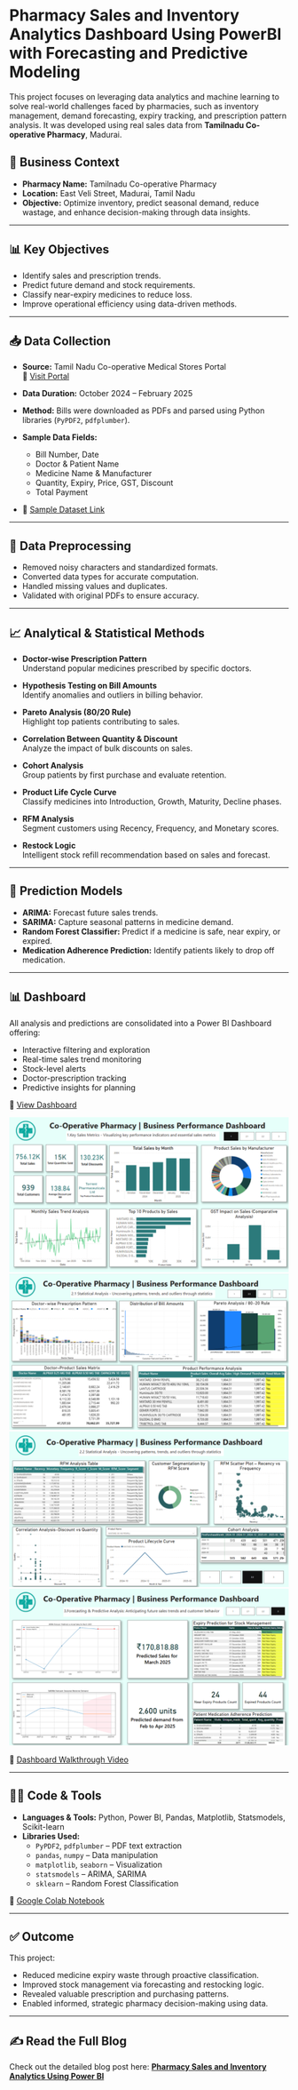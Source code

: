 # Pharmacy Sales and Inventory Analytics Dashboard Using PowerBI with Forecasting and Predictive Modeling

This project focuses on leveraging data analytics and machine learning to solve real-world challenges faced by pharmacies, such as inventory management, demand forecasting, expiry tracking, and prescription pattern analysis. It was developed using real sales data from **Tamilnadu Co-operative Pharmacy**, Madurai.

## 🏪 Business Context
- **Pharmacy Name:** Tamilnadu Co-operative Pharmacy  
- **Location:** East Veli Street, Madurai, Tamil Nadu  
- **Objective:** Optimize inventory, predict seasonal demand, reduce wastage, and enhance decision-making through data insights.

---

## 📊 Key Objectives
- Identify sales and prescription trends.
- Predict future demand and stock requirements.
- Classify near-expiry medicines to reduce loss.
- Improve operational efficiency using data-driven methods.

---

## 📥 Data Collection

- **Source:** Tamil Nadu Co-operative Medical Stores Portal  
  🔗 [Visit Portal](https://tncoopws.tn.gov.in/medicaljpc/usermanager/youLogin.jsp)

- **Data Duration:** October 2024 – February 2025  
- **Method:** Bills were downloaded as PDFs and parsed using Python libraries (`PyPDF2`, `pdfplumber`).  
- **Sample Data Fields:**  
  - Bill Number, Date  
  - Doctor & Patient Name  
  - Medicine Name & Manufacturer  
  - Quantity, Expiry, Price, GST, Discount  
  - Total Payment

- 📄 [Sample Dataset Link](https://docs.google.com/spreadsheets/d/1qMRmSIWhoCjH6jh9y78FnBhAW_8NQ6W6/edit?usp=drive_link)

---

## 🧹 Data Preprocessing
- Removed noisy characters and standardized formats.
- Converted data types for accurate computation.
- Handled missing values and duplicates.
- Validated with original PDFs to ensure accuracy.

---

## 📈 Analytical & Statistical Methods

- **Doctor-wise Prescription Pattern**  
  Understand popular medicines prescribed by specific doctors.

- **Hypothesis Testing on Bill Amounts**  
  Identify anomalies and outliers in billing behavior.

- **Pareto Analysis (80/20 Rule)**  
  Highlight top patients contributing to sales.

- **Correlation Between Quantity & Discount**  
  Analyze the impact of bulk discounts on sales.

- **Cohort Analysis**  
  Group patients by first purchase and evaluate retention.

- **Product Life Cycle Curve**  
  Classify medicines into Introduction, Growth, Maturity, Decline phases.

- **RFM Analysis**  
  Segment customers using Recency, Frequency, and Monetary scores.

- **Restock Logic**  
  Intelligent stock refill recommendation based on sales and forecast.

---

## 🤖 Prediction Models

- **ARIMA:** Forecast future sales trends.  
- **SARIMA:** Capture seasonal patterns in medicine demand.  
- **Random Forest Classifier:** Predict if a medicine is safe, near expiry, or expired.  
- **Medication Adherence Prediction:** Identify patients likely to drop off medication.

---

## 📊 Dashboard

All analysis and predictions are consolidated into a Power BI Dashboard offering:
- Interactive filtering and exploration
- Real-time sales trend monitoring
- Stock-level alerts
- Doctor-prescription tracking
- Predictive insights for planning

🔗 [View Dashboard](https://app.powerbi.com/links/ReA0aFVzoV?ctid=562673cb-3a12-4428-9c2e-82d74fd5889a&pbi_source=linkShare)  

![img alt](https://github.com/Rekha050803/Pharmacy-Sales-and-Inventory-Analytics-Dashboard-Using-PowerBI/blob/67b6b130990f8c0a002fbe9cbc069739cc377fac/Pharmacy%20Dashboard/Snapshots/Page1.png)
![img alt](https://github.com/Rekha050803/Pharmacy-Sales-and-Inventory-Analytics-Dashboard-Using-PowerBI/blob/e362c9813d91513d1b8aa46aa67b273af3d8d885/Pharmacy%20Dashboard/Snapshots/Page2.png)
![img alt](https://github.com/Rekha050803/Pharmacy-Sales-and-Inventory-Analytics-Dashboard-Using-PowerBI/blob/e362c9813d91513d1b8aa46aa67b273af3d8d885/Pharmacy%20Dashboard/Snapshots/Page3.png)
![img alt](https://github.com/Rekha050803/Pharmacy-Sales-and-Inventory-Analytics-Dashboard-Using-PowerBI/blob/e362c9813d91513d1b8aa46aa67b273af3d8d885/Pharmacy%20Dashboard/Snapshots/Page4.png)

🎥 [Dashboard Walkthrough Video](https://drive.google.com/file/d/1TzLw6Na8McX-zzxVVAEEG715MXMozhqj/view?usp=sharing)

---

## 🧑‍💻 Code & Tools

- **Languages & Tools:** Python, Power BI, Pandas, Matplotlib, Statsmodels, Scikit-learn  
- **Libraries Used:**  
  - `PyPDF2`, `pdfplumber` – PDF text extraction  
  - `pandas`, `numpy` – Data manipulation  
  - `matplotlib`, `seaborn` – Visualization  
  - `statsmodels` – ARIMA, SARIMA  
  - `sklearn` – Random Forest Classification

🔗 [Google Colab Notebook](https://colab.research.google.com/drive/1Ae-iLvD8h7r4AR00UxYPUVCmZUiDxTYt?usp=sharing)

---

## ✅ Outcome

This project:
- Reduced medicine expiry waste through proactive classification.
- Improved stock management via forecasting and restocking logic.
- Revealed valuable prescription and purchasing patterns.
- Enabled informed, strategic pharmacy decision-making using data.

---

## ✍️ Read the Full Blog

Check out the detailed blog post here: [**Pharmacy Sales and Inventory Analytics Using Power BI**](https://medium.com/@rekha.prakash0508/tablets-trends-where-healthcare-meets-data-science-0673dc349776)
